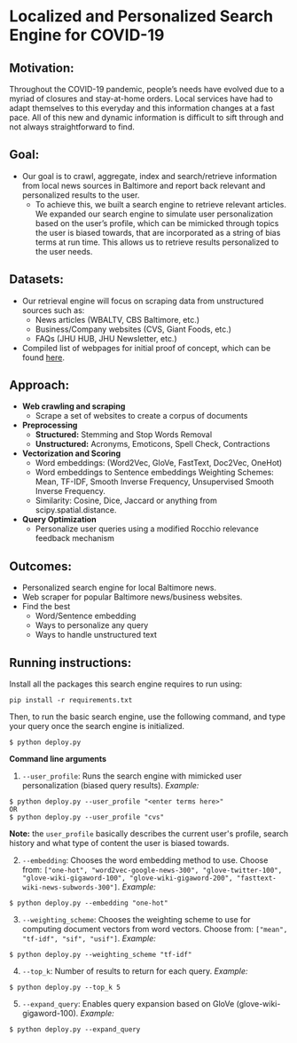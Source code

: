 # Localized and Personalized Search Engine for COVID-19

## Motivation:
Throughout the COVID-19 pandemic, people’s needs have evolved due to a myriad of closures and stay-at-home orders. Local services have had to adapt themselves to this everyday and this information changes at a fast pace. All of this new and dynamic information is difficult to sift through and not always straightforward to find.


## Goal:
- Our goal is to crawl, aggregate, index and search/retrieve information from local news sources in Baltimore and report back relevant and personalized results to the user.
  - To achieve this, we built a search engine to retrieve relevant articles. We expanded our search engine to simulate user personalization based on the user’s profile, which can be mimicked through topics the user is biased towards, that are incorporated as a string of bias terms at run time. This allows us to retrieve results personalized to the user needs.


## Datasets:
- Our retrieval engine will focus on scraping data from unstructured sources such as:
  - News articles (WBALTV, CBS Baltimore, etc.)
  - Business/Company websites (CVS, Giant Foods, etc.)
  - FAQs (JHU HUB, JHU Newsletter, etc.)
- Compiled list of webpages for initial proof of concept, which can be found [here](https://docs.google.com/spreadsheets/d/1lw6fKY5JoMut-U1w-uCL6YN6VV_qd6RsKVaMCLCd0v8/edit?usp=sharing).

## Approach:
- **Web crawling and scraping**
  - Scrape a set of websites to create a corpus of documents
- **Preprocessing**
  - **Structured:** Stemming and Stop Words Removal
  - **Unstructured:** Acronyms, Emoticons, Spell Check, Contractions
- **Vectorization and Scoring**
  - Word embeddings: (Word2Vec, GloVe, FastText, Doc2Vec, OneHot)
  - Word embeddings to Sentence embeddings Weighting Schemes: Mean, TF-IDF, Smooth Inverse Frequency, Unsupervised Smooth Inverse Frequency.
  - Similarity: Cosine, Dice, Jaccard or anything from scipy.spatial.distance.
- **Query Optimization**
  - Personalize user queries using a modified Rocchio relevance feedback mechanism

## Outcomes:
- Personalized search engine for local Baltimore news.
- Web scraper for popular Baltimore news/business websites.
- Find the best
  - Word/Sentence embedding
  - Ways to personalize any query
  - Ways to handle unstructured text

## Running instructions:

Install all the packages this search engine requires to run using:
```
pip install -r requirements.txt
```

Then, to run the basic search engine, use the following command, and type your query once the search engine is initialized.
```
$ python deploy.py
```

**Command line arguments**

1. `--user_profile`: Runs the search engine with mimicked user personalization (biased query results). _Example:_
  ```
  $ python deploy.py --user_profile "<enter terms here>"
  OR
  $ python deploy.py --user_profile "cvs"
  ```
  **Note:** the `user_profile` basically describes the current user's profile, search history and what type of content the user is biased towards.

2. `--embedding`: Chooses the word embedding method to use. Choose from: `["one-hot", "word2vec-google-news-300", "glove-twitter-100", "glove-wiki-gigaword-100", "glove-wiki-gigaword-200", "fasttext-wiki-news-subwords-300"]`. _Example:_
  ```
  $ python deploy.py --embedding "one-hot"
  ```
3. `--weighting_scheme`: Chooses the weighting scheme to use for computing document vectors from word vectors. Choose from: `["mean", "tf-idf", "sif", "usif"]`. _Example:_
  ```
  $ python deploy.py --weighting_scheme "tf-idf"
  ```
4. `--top_k`: Number of results to return for each query. _Example:_
  ```
  $ python deploy.py --top_k 5
  ```
5. `--expand_query`: Enables query expansion based on GloVe (glove-wiki-gigaword-100). _Example:_
  ```
  $ python deploy.py --expand_query
  ```
